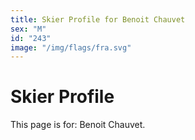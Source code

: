 ```yaml
---
title: Skier Profile for Benoit Chauvet
sex: "M"
id: "243"
image: "/img/flags/fra.svg" 
---
```


# Skier Profile

This page is for: Benoit Chauvet.
    
